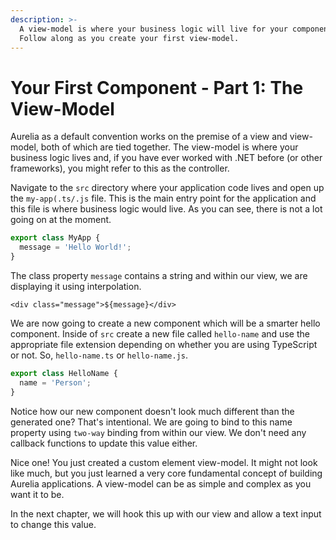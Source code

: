 ```yaml
---
description: >-
  A view-model is where your business logic will live for your components.
  Follow along as you create your first view-model.
---
```


# Your First Component - Part 1: The View-Model

Aurelia as a default convention works on the premise of a view and view-model, both of which are tied together. The view-model is where your business logic lives and, if you have ever worked with .NET before \(or other frameworks\), you might refer to this as the controller.

Navigate to the `src` directory where your application code lives and open up the `my-app(.ts/.js` file. This is  the main entry point for the application and this file is where business logic would live. As you can see, there is not a lot going on at the moment.

```typescript
export class MyApp {
  message = 'Hello World!';
}
```

The class property `message` contains a string and within our view, we are displaying it using interpolation.

```markup
<div class="message">${message}</div>
```

We are now going to create a new component which will be a smarter hello component. Inside of `src` create a new file called `hello-name` and use the appropriate file extension depending on whether you are using TypeScript or not. So, `hello-name.ts` or `hello-name.js`.

```typescript
export class HelloName {
  name = 'Person';
}
```

Notice how our new component doesn't look much different than the generated one? That's intentional. We are going to bind to this name property using `two-way` binding from within our view. We don't need any callback functions to update this value either.

Nice one! You just created a custom element view-model. It might not look like much, but you just learned a very core fundamental concept of building Aurelia applications. A view-model can be as simple and complex as you want it to be.

In the next chapter, we will hook this up with our view and allow a text input to change this value.

